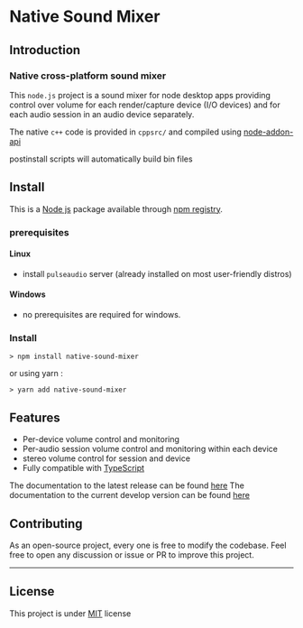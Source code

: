 # Native Sound Mixer
## Introduction 
### Native cross-platform sound mixer

This `node.js` project is a sound mixer for node desktop apps providing control over volume for each render/capture device (I/O devices) and for each audio session in an audio device separately.

The native `c++` code is provided in `cppsrc/` and compiled using [node-addon-api](https://github.com/nodejs/node-addon-api)

postinstall scripts will automatically build bin files


## Install
This is a [Node js](https://nodejs.org) package available through [npm registry](https://npmjs.org).

### prerequisites
#### Linux 
 - install `pulseaudio` server (already installed on most user-friendly distros)

#### Windows
 - no prerequisites are required for windows.

### Install

```
> npm install native-sound-mixer
```
or using yarn :
```
> yarn add native-sound-mixer
```


## Features
 - Per-device volume control and monitoring
 - Per-audio session volume control and monitoring within each device
 - stereo volume control for session and device
 - Fully compatible with [TypeScript](https://www.typescriptlang.org/)


The documentation to the latest release can be found [here](https://m1dugh.github.io/native-sound-mixer/master)
The documentation to the current develop version can be found [here](https://m1dugh.github.io/native-sound-mixer/dev)

## Contributing
As an open-source project, every one is free to modify the codebase. Feel free to open any discussion or issue or PR to improve this project.

-----

## License
This project is under [MIT](https://github.com/romlm/native-sound-mixer/blob/develop/LICENSE) license
